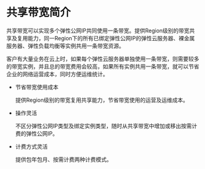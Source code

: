 # 共享带宽简介<a name="vpc010004"></a>

共享带宽可以实现多个弹性公网IP共同使用一条带宽。提供Region级别的带宽共享及复用能力，同一Region下的所有已绑定弹性公网IP的弹性云服务器、裸金属服务器、弹性负载均衡等实例共用一条带宽资源。

客户有大量业务在云上时，如果每个弹性云服务器单独使用一条带宽，则需要较多的带宽实例，并且总的带宽费用会较高，如果所有实例共用一条带宽，就可以节省企业的网络运营成本，同时方便运维统计。

-   节省带宽使用成本

    提供Region级别的带宽复用共享能力，节省带宽使用的运营及运维成本。

-   操作灵活

    不区分弹性公网IP类型及绑定实例类型，随时从共享带宽中增加或移出按需计费的弹性公网IP。

-   计费方式灵活

    提供包年包月、按需计费两种计费模式。



